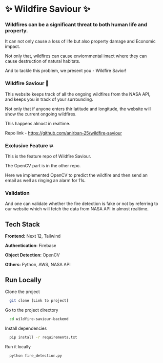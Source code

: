 
# ✨ Wildfire Saviour ✨

### Wildfires can be a significant threat to both human life and property.

It can not only cause a loss of life but also property damage and Economic impact.

Not only that, wildfires can cause enviornmental imact where they can cause destruction of natural habitats.

And to tackle this problem, we present you - Wildfire Savior!

### Wildfire Saviour 🚀

This website keeps track of all the ongoing wildfires from the NASA API, and keeps you in track of your surrounding.

Not only that if anyone enters thir latitude and longitude, the website will show the current ongoing wildfires.

This happens almost in realtime.

Repo link - https://github.com/anirban-25/wildfire-saviour

### Exclusive Feature 💥

This is the feature repo of Wildfire Saviour.

The OpenCV part is in the other repo.

Here we implemented OpenCV to predict the wildfire and then send an email as well as ringing an alarm for 11s.

### Validation

And one can validate whether the fire detection is fake or not by referring to our website which will fetch the data from NASA API in almost realtime.

## Tech Stack

**Frontend:** Next 12, Tailwind

**Authentication:** Firebase

**Object Detection:** OpenCV

**Others:** Python, AWS, NASA API

## Run Locally

Clone the project

```bash
  git clone [Link to project]
```

Go to the project directory

```bash
  cd wildfire-saviour-backend
```

Install dependencies

```bash
  pip install -r requirements.txt
```
Run it locally

```bash
  python fire_detection.py
```


